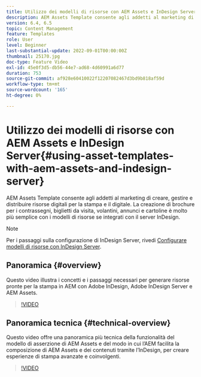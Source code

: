 ```yaml
---
title: Utilizzo dei modelli di risorse con AEM Assets e InDesign Server
description: AEM Assets Template consente agli addetti al marketing di creare, gestire e distribuire risorse digitali per la stampa e il digitale. La creazione di brochure per i contrassegni, biglietti da visita, volantini, annunci e cartoline è molto più semplice con i modelli di risorse se integrati con il server InDesign.
version: 6.4, 6.5
topic: Content Management
feature: Templates
role: User
level: Beginner
last-substantial-update: 2022-09-01T00:00:00Z
thumbnail: 25170.jpg
doc-type: Feature Video
exl-id: 45e0f3d5-db56-44e7-ad68-4d60991a6d77
duration: 753
source-git-commit: af928e60410022f12207082467d3bd9b818af59d
workflow-type: tm+mt
source-wordcount: '165'
ht-degree: 0%

---
```


# Utilizzo dei modelli di risorse con AEM Assets e InDesign Server{#using-asset-templates-with-aem-assets-and-indesign-server}

AEM Assets Template consente agli addetti al marketing di creare, gestire e distribuire risorse digitali per la stampa e il digitale. La creazione di brochure per i contrassegni, biglietti da visita, volantini, annunci e cartoline è molto più semplice con i modelli di risorse se integrati con il server InDesign.

>[!NOTE]
>
>Per i passaggi sulla configurazione di InDesign Server, rivedi [Configurare modelli di risorse con InDesign Server](asset-templates-technical-video-setup.md).

## Panoramica {#overview}

Questo video illustra i concetti e i passaggi necessari per generare risorse pronte per la stampa in AEM con Adobe InDesign, Adobe InDesign Server e AEM Assets.

>[!VIDEO](https://video.tv.adobe.com/v/25170?quality=12&learn=on)

## Panoramica tecnica {#technical-overview}

Questo video offre una panoramica più tecnica della funzionalità del modello di asserzione di AEM Assets e del modo in cui l’AEM facilita la composizione di AEM Assets e dei contenuti tramite l’InDesign, per creare esperienze di stampa avanzate e coinvolgenti.

>[!VIDEO](https://video.tv.adobe.com/v/17071?quality=12&learn=on)

